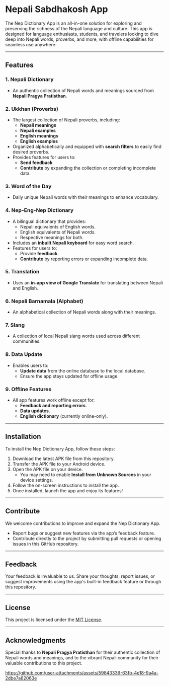 # Nepali Sabdhakosh App  

The Nep Dictionary App is an all-in-one solution for exploring and preserving the richness of the Nepali language and culture. This app is designed for language enthusiasts, students, and travelers looking to dive deep into Nepali words, proverbs, and more, with offline capabilities for seamless use anywhere.

---

## Features  

### 1. **Nepali Dictionary**  
- An authentic collection of Nepali words and meanings sourced from **Nepali Pragya Pratisthan**.  

### 2. **Ukkhan (Proverbs)**  
- The largest collection of Nepali proverbs, including:  
  - **Nepali meanings**  
  - **Nepali examples**  
  - **English meanings**  
  - **English examples**  
- Organized alphabetically and equipped with **search filters** to easily find desired proverbs.  
- Provides features for users to:  
  - **Send feedback**  
  - **Contribute** by expanding the collection or completing incomplete data.  

### 3. **Word of the Day**  
- Daily unique Nepali words with their meanings to enhance vocabulary.  

### 4. **Nep-Eng-Nep Dictionary**  
- A bilingual dictionary that provides:  
  - Nepali equivalents of English words.  
  - English equivalents of Nepali words.  
  - Respective meanings for both.  
- Includes an **inbuilt Nepali keyboard** for easy word search.  
- Features for users to:  
  - Provide **feedback**.  
  - **Contribute** by reporting errors or expanding incomplete data.  

### 5. **Translation**  
- Uses an **in-app view of Google Translate** for translating between Nepali and English.  

### 6. **Nepali Barnamala (Alphabet)**  
- An alphabetical collection of Nepali words along with their meanings.  

### 7. **Slang**  
- A collection of local Nepali slang words used across different communities.  

### 8. **Data Update**  
- Enables users to:  
  - **Update data** from the online database to the local database.  
  - Ensure the app stays updated for offline usage.  

### 9. **Offline Features**  
- All app features work offline except for:  
  - **Feedback and reporting errors**.  
  - **Data updates**.  
  - **English dictionary** (currently online-only).  

---

## Installation  

To install the Nep Dictionary App, follow these steps:

1. Download the latest APK file from this repository.  
2. Transfer the APK file to your Android device.  
3. Open the APK file on your device.  
   - You may need to enable **Install from Unknown Sources** in your device settings.  
4. Follow the on-screen instructions to install the app.  
5. Once installed, launch the app and enjoy its features!  

---

## Contribute  
We welcome contributions to improve and expand the Nep Dictionary App.  
- Report bugs or suggest new features via the app’s feedback feature.  
- Contribute directly to the project by submitting pull requests or opening issues in this GitHub repository.  

---

## Feedback  
Your feedback is invaluable to us. Share your thoughts, report issues, or suggest improvements using the app's built-in feedback feature or through this repository.  

---

## License  
This project is licensed under the [MIT License](LICENSE).  

---

## Acknowledgments  
Special thanks to **Nepali Pragya Pratisthan** for their authentic collection of Nepali words and meanings, and to the vibrant Nepali community for their valuable contributions to this project.  








https://github.com/user-attachments/assets/59843336-63fb-4e18-9a4a-2dbe7a62063e








